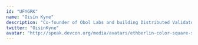 ```yaml
---
id: "UFYGRK"
name: "Oisín Kyne"
description: "Co-founder of Obol Labs and building Distributed Validator Technology for Ethereum."
twitter: "OisinKyne"
avatar: "http://speak.devcon.org/media/avatars/ethberlin-color-square-small_nqb25rn.jpg"
---
```

